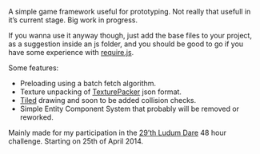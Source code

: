 A simple game framework useful for prototyping. Not really that usefull in it’s current stage. Big work in progress.

If you wanna use it anyway though, just add the base files to your project, as a suggestion inside an js folder, and you should be good to go if you have some experience with [require.js](http://requirejs.org/).

Some features:

- Preloading using a batch fetch algorithm.
- Texture unpacking of [TexturePacker](http://www.codeandweb.com/texturepacker) json format.
- [Tiled](http://www.mapeditor.org/) drawing and soon to be added collision checks.
- Simple Entity Component System that probably will be removed or reworked.

Mainly made for my participation in the [29’th Ludum Dare](http://www.ludumdare.com/compo/) 48 hour challenge. Starting on 25th of April 2014.